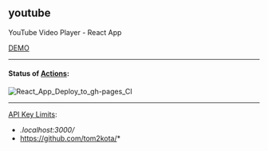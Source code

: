 youtube
---

YouTube Video Player - React App

[DEMO](https://tom2kota.github.io/youtube)

---

#### Status of [Actions](https://github.com/tom2kota/youtube/actions):

![React_App_Deploy_to_gh-pages_CI](https://github.com/tom2kota/youtube/workflows/React_App_Deploy_to_gh-pages_CI/badge.svg)

---

[API Key Limits](https://console.developers.google.com/apis/credentials/):

- *.localhost:3000/*
- https://github.com/tom2kota/*
